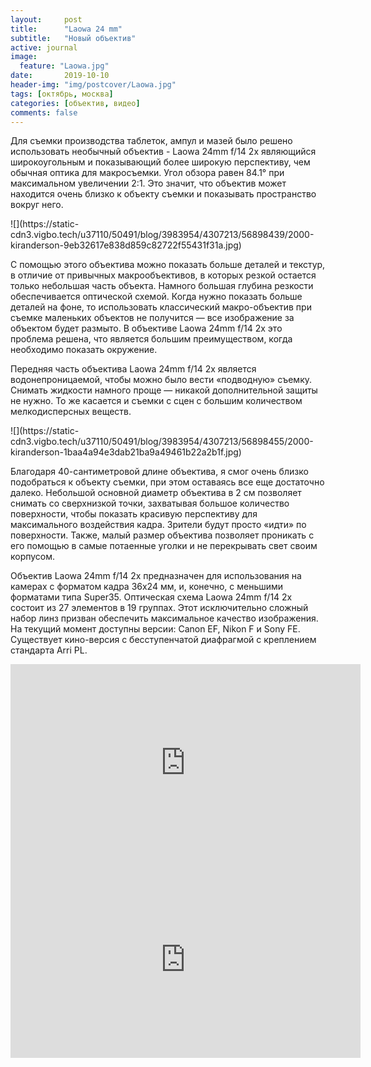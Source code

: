 ```yaml
---
layout:     post
title:      "Laowa 24 mm"
subtitle:   "Новый объектив"
active: journal
image:
  feature: "Laowa.jpg"
date:       2019-10-10
header-img: "img/postcover/Laowa.jpg"
tags: [октябрь, москва]
categories: [объектив, видео]
comments: false
---
```


<p>Для съемки производства таблеток, ампул и мазей было решено использовать необычный объектив - Laowa 24mm f/14 2x являющийся широкоугольным и показывающий более широкую перспективу, чем обычная оптика для макросъемки. Угол обзора равен 84.1° при максимальном увеличении 2:1. Это значит, что объектив может находится очень близко к объекту съемки и показывать пространство вокруг него.</p> 
![](https://static-cdn3.vigbo.tech/u37110/50491/blog/3983954/4307213/56898439/2000-kiranderson-9eb32617e838d859c82722f55431f31a.jpg)
<p>С помощью этого объектива можно показать больше деталей и текстур, в отличие от привычных макрообъективов, в которых резкой остается только небольшая часть объекта. Намного большая глубина резкости обеспечивается оптической схемой. Когда нужно показать больше деталей на фоне, то использовать классический макро-объектив при съемке маленьких объектов не получится — все изображение за объектом будет размыто. В объективе Laowa 24mm f/14 2x это проблема решена, что является большим преимуществом, когда необходимо показать окружение.</p>
<p>Передняя часть объектива Laowa 24mm f/14 2x является водонепроницаемой, чтобы можно было вести «подводную» съемку. Снимать жидкости  намного проще — никакой дополнительной защиты не нужно. То же касается и съемки с сцен с большим количеством мелкодисперсных веществ.</p>
![](https://static-cdn3.vigbo.tech/u37110/50491/blog/3983954/4307213/56898455/2000-kiranderson-1baa4a94e3dab21ba9a49461b22a2b1f.jpg)
<p>Благодаря 40-сантиметровой длине объектива, я смог очень близко подобраться к объекту съемки, при этом оставаясь все еще достаточно далеко. 
Небольшой основной диаметр объектива в 2 см позволяет снимать со сверхнизкой точки, захватывая большое количество поверхности, чтобы показать красивую перспективу для максимального воздействия кадра. Зрители будут просто «идти» по поверхности. Также, малый размер объектива позволяет проникать с его помощью в самые потаенные уголки и не перекрывать свет своим корпусом.</p>
<p>Объектив Laowa 24mm f/14 2x предназначен для использования на камерах с форматом кадра 36x24 мм, и, конечно, с меньшими форматами типа Super35.
Оптическая схема Laowa 24mm f/14 2x состоит из 27 элементов в 19 группах. Этот исключительно сложный набор линз призван обеспечить максимальное качество изображения. На текущий момент доступны версии: Canon EF, Nikon F и Sony FE. Существует кино-версия с бесступенчатой диафрагмой с креплением стандарта Arri PL.</p>

<iframe width="560" height="315" src="https://www.youtube.com/embed/_bJmwhC4O6s" frameborder="0" allow="accelerometer; autoplay; encrypted-media; gyroscope; picture-in-picture" allowfullscreen></iframe>

<iframe width="560" height="315" src="https://www.youtube.com/embed/T5Jx7GSPrjk" frameborder="0" allow="accelerometer; autoplay; encrypted-media; gyroscope; picture-in-picture" allowfullscreen></iframe>
